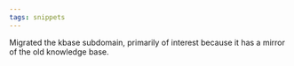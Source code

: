 ```yaml
---
tags: snippets
---
```


Migrated the kbase subdomain, primarily of interest because it has a mirror of the old knowledge base.
